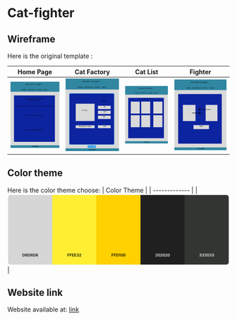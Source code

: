 # Cat-fighter

## Wireframe

Here is the original template :

| Home Page                          | Cat Factory                        | Cat List                           | Fighter                            |
| ---------------------------------- | ---------------------------------- | ---------------------------------- | ---------------------------------- |
| ![Wireframe 1](img/wireframe1.png) | ![Wireframe 2](img/wireframe2.png) | ![Wireframe 3](img/wireframe3.png) | ![Wireframe 4](img/wireframe4.png) |

## Color theme

Here is the color theme choose:
| Color Theme |
| ------------- |
| ![color theme](img/color%20theme.png) |

## Website link

Website available at:
[link](https://cat-fighter.github.io/Cat-fighter/index.html)

